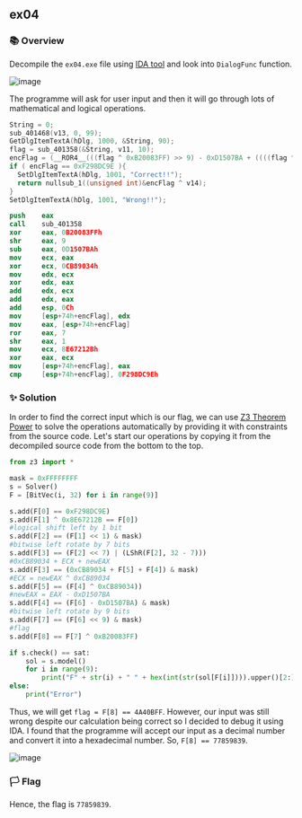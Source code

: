 ## ex04

### 📚 Overview

Decompile the `ex04.exe` file using [IDA tool](https://hex-rays.com/ida-free/) and look into `DialogFunc` function.

![image](https://github.com/rydzze/CTF_Write-up/assets/86187059/3fb730bd-79f7-40f1-ab78-41c70ff1c871)
 
The programme will ask for user input and then it will go through lots of mathematical and logical operations.

```c
String = 0;
sub_401468(v13, 0, 99);
GetDlgItemTextA(hDlg, 1000, &String, 90);
flag = sub_401358(&String, v11, 10);
encFlag = (__ROR4__(((flag ^ 0xB20083FF) >> 9) - 0xD1507BA + ((((flag ^ 0xB20083FF) >> 9) - 0xD1507BA) ^ 0xCB89034) + 0xCB89034, 7) >> 1) ^ 0x8E67212B;
if ( encFlag == 0xF298DC9E ){
  SetDlgItemTextA(hDlg, 1001, "Correct!!");
  return nullsub_1((unsigned int)&encFlag ^ v14);
}
SetDlgItemTextA(hDlg, 1001, "Wrong!!");
```

```nasm
push    eax
call    sub_401358
xor     eax, 0B20083FFh
shr     eax, 9
sub     eax, 0D1507BAh
mov     ecx, eax
xor     ecx, 0CB89034h
mov     edx, ecx
xor     edx, eax
add     edx, ecx
add     edx, eax
add     esp, 0Ch
mov     [esp+74h+encFlag], edx
mov     eax, [esp+74h+encFlag]
ror     eax, 7
shr     eax, 1
mov     ecx, 8E67212Bh
xor     eax, ecx
mov     [esp+74h+encFlag], eax
cmp     [esp+74h+encFlag], 0F298DC9Eh
```

### ✨ Solution

In order to find the correct input which is our flag, we can use [Z3 Theorem Power](https://github.com/Z3Prover/z3) to solve the operations automatically by providing
it with constraints from the source code. Let's start our operations by copying it from the decompiled source code from the bottom to the top.

```python
from z3 import *

mask = 0xFFFFFFFF
s = Solver()
F = [BitVec(i, 32) for i in range(9)]

s.add(F[0] == 0xF298DC9E)
s.add(F[1] ^ 0x8E67212B == F[0])
#logical shift left by 1 bit
s.add(F[2] == (F[1] << 1) & mask)
#bitwise left rotate by 7 bits
s.add(F[3] == (F[2] << 7) | (LShR(F[2], 32 - 7)))
#0xCB89034 + ECX + newEAX
s.add(F[3] == (0xCB89034 + F[5] + F[4]) & mask)
#ECX = newEAX ^ 0xCB89034
s.add(F[5] == (F[4] ^ 0xCB89034))
#newEAX = EAX - 0xD1507BA
s.add(F[4] == (F[6] - 0xD1507BA) & mask)
#bitwise left rotate by 9 bits
s.add(F[7] == (F[6] << 9) & mask)
#flag
s.add(F[8] == F[7] ^ 0xB20083FF)

if s.check() == sat:
    sol = s.model()
    for i in range(9):
        print("F" + str(i) + " " + hex(int(str(sol[F[i]]))).upper()[2:])
else:
    print("Error")
```

Thus, we will get `flag = F[8] == 4A40BFF`. However, our input was still wrong despite our calculation being correct so I decided to debug it using IDA.
I found that the programme will accept our input as a decimal number and convert it into a hexadecimal number. So, `F[8] == 77859839`.

![image](https://github.com/rydzze/CTF_Write-up/assets/86187059/27abd69c-4c9a-4c08-9151-4c888024be0e)

### 🏳️ Flag

Hence, the flag is `77859839`.
